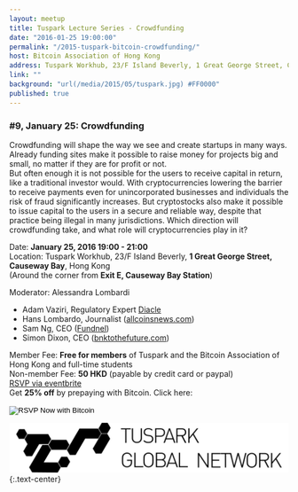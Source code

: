 ```yaml
---
layout: meetup
title: Tuspark Lecture Series - Crowdfunding
date: "2016-01-25 19:00:00"
permalink: "/2015-tuspark-bitcoin-crowdfunding/"
host: Bitcoin Association of Hong Kong
address: Tuspark Workhub, 23/F Island Beverly, 1 Great George Street, Causeway Bay, Hong Kong
link: ""
background: "url(/media/2015/05/tuspark.jpg) #FF0000"
published: true
---
```



### #9, January 25: Crowdfunding

Crowdfunding will shape the way we see and create startups in many ways. Already funding sites make it possible to raise money for projects big and small, no matter if they are for profit or not.    
But often enough it is not possible for the users to receive capital in return, like a traditional investor would. With cryptocurrencies lowering the barrier to receive payments even for unincorporated businesses and individuals the risk of fraud significantly increases. But cryptostocks also make it possible to issue capital to the users in a secure and reliable way, despite that practice being illegal in many jurisdictions. Which direction will crowdfunding take, and what role will cryptocurrencies play in it?    

Date: **January 25, 2016 19:00 - 21:00**     
Location: Tuspark Workhub, 23/F Island Beverly, **1 Great George Street, Causeway Bay**, Hong Kong     
(Around the corner from **Exit E, Causeway Bay Station**)     

Moderator: Alessandra Lombardi

* Adam Vaziri, Regulatory Expert [Diacle](http://diacle.com/)
* Hans Lombardo, Journalist ([allcoinsnews.com](http://allcoinsnews.com/))
* Sam Ng, CEO ([Fundnel](https://fundnel.com/))
* Simon Dixon, CEO ([bnktothefuture.com](https://bnktothefuture.com/))

Member Fee: **Free for members** of Tuspark and the Bitcoin Association of Hong Kong and full-time students    
Non-member Fee: **50 HKD** (payable by credit card or paypal)     
[RSVP via eventbrite]()    
Get **25% off** by prepaying with Bitcoin. Click here:     

<form action="https://www.coinpayments.net/index.php" method="post">
	<input type="hidden" name="cmd" value="_pay">
	<input type="hidden" name="reset" value="1">
	<input type="hidden" name="merchant" value="84ffa7d089e5eefdc9ff75f09f948f80">
	<input type="hidden" name="currency" value="HKD">
	<input type="hidden" name="amountf" value="37.5">
	<input type="hidden" name="item_name" value="Crowdfunding">
	<input type="hidden" name="allow_quantity" value="1">
	<input type="hidden" name="want_shipping" value="0">
	<input type="hidden" name="success_url" value="https://www.bitcoinhk/2015-tuspark-bitcoin-decentralize/">
	<input type="image" src="https://www.coinpayments.net/images/pub/checkout-blue.png" alt="RSVP Now with Bitcoin">
</form>

[![Tuspark Global Hub](/media/2015/10/tuspark.png)](http://tuspark.hk/)
{:.text-center}
